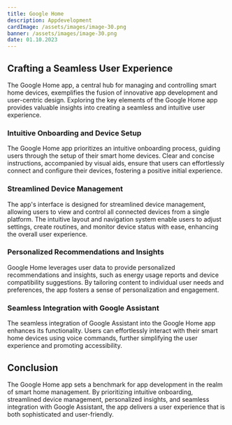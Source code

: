 ```yaml
---
title: Google Home
description: Appdevelopment
cardImage: /assets/images/image-30.png
banner: /assets/images/image-30.png
date: 01.10.2023
---
```


## Crafting a Seamless User Experience

The Google Home app, a central hub for managing and controlling smart home devices, exemplifies the fusion of innovative app development and user-centric design. Exploring the key elements of the Google Home app provides valuable insights into creating a seamless and intuitive user experience.

### Intuitive Onboarding and Device Setup

The Google Home app prioritizes an intuitive onboarding process, guiding users through the setup of their smart home devices. Clear and concise instructions, accompanied by visual aids, ensure that users can effortlessly connect and configure their devices, fostering a positive initial experience.

### Streamlined Device Management

The app's interface is designed for streamlined device management, allowing users to view and control all connected devices from a single platform. The intuitive layout and navigation system enable users to adjust settings, create routines, and monitor device status with ease, enhancing the overall user experience.

### Personalized Recommendations and Insights

Google Home leverages user data to provide personalized recommendations and insights, such as energy usage reports and device compatibility suggestions. By tailoring content to individual user needs and preferences, the app fosters a sense of personalization and engagement.

### Seamless Integration with Google Assistant

The seamless integration of Google Assistant into the Google Home app enhances its functionality. Users can effortlessly interact with their smart home devices using voice commands, further simplifying the user experience and promoting accessibility.

## Conclusion

The Google Home app sets a benchmark for app development in the realm of smart home management. By prioritizing intuitive onboarding, streamlined device management, personalized insights, and seamless integration with Google Assistant, the app delivers a user experience that is both sophisticated and user-friendly.

